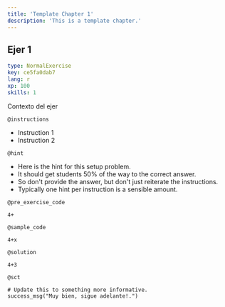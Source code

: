 ```yaml
---
title: 'Template Chapter 1'
description: 'This is a template chapter.'
---
```


## Ejer 1

```yaml
type: NormalExercise
key: ce5fa0dab7
lang: r
xp: 100
skills: 1
```

Contexto del ejer

`@instructions`
- Instruction 1
- Instruction 2

`@hint`
- Here is the hint for this setup problem. 
- It should get students 50% of the way to the correct answer.
- So don't provide the answer, but don't just reiterate the instructions.
- Typically one hint per instruction is a sensible amount.

`@pre_exercise_code`
```{r}
4+
```

`@sample_code`
```{r}
4+x
```

`@solution`
```{r}
4+3
```

`@sct`
```{r}
# Update this to something more informative.
success_msg("Muy bien, sigue adelante!.")
```
